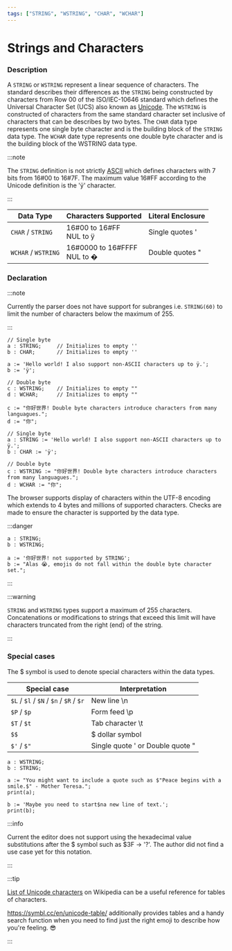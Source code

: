 ```yaml
---
tags: ["STRING", "WSTRING", "CHAR", "WCHAR"]
---
```


# Strings and Characters

### Description

A `STRING` or `WSTRING` represent a linear sequence of characters. The standard describes their differences as the `STRING` being constructed by characters from Row 00 of the ISO/IEC-10646 standard which defines the Universal Character Set (UCS) also known as [Unicode](https://en.wikipedia.org/wiki/Universal_Coded_Character_Set). The `WSTRING` is constructed of characters from the same standard character set inclusive of characters that can be describes by two bytes. The `CHAR` data type represents one single byte character and is the building block of the `STRING` data type. The `WCHAR` date type represents one double byte character and is the building block of the WSTRING data type.

:::note

The `STRING` definition is not strictly [ASCII](https://simple.wikipedia.org/wiki/ASCII) which defines characters with 7 bits from 16#00 to 16#7F. The maximum value 16#FF according to the Unicode definition is the 'ÿ' character.

:::

| Data Type           | Characters Supported              | Literal Enclosure |
| ------------------- | --------------------------------- | ----------------- |
| `CHAR` / `STRING`   | 16#00 to 16#FF <br/> NUL to ÿ     | Single quotes '   |
| `WCHAR` / `WSTRING` | 16#0000 to 16#FFFF <br/> NUL to � | Double quotes "   |

### Declaration

:::note

Currently the parser does not have support for subranges i.e. `STRING(60)` to limit the number of characters below the maximum of 255.

:::

```iecst title="Uninitialized"
// Single byte
a : STRING;     // Initializes to empty ''
b : CHAR;       // Initializes to empty ''

a := 'Hello world! I also support non-ASCII characters up to ÿ.';
b := 'ÿ';

// Double byte
c : WSTRING;    // Initializes to empty ""
d : WCHAR;      // Initializes to empty ""

c := "你好世界! Double byte characters introduce characters from many languagues.";
d := "你";
```

```iecst title="Initialized"
// Single byte
a : STRING := 'Hello world! I also support non-ASCII characters up to ÿ.';
b : CHAR := 'ÿ';

// Double byte
c : WSTRING := "你好世界! Double byte characters introduce characters from many languagues.";
d : WCHAR := "你";
```

The browser supports display of characters within the UTF-8 encoding which extends to 4 bytes and millions of supported characters. Checks are made to ensure the character is supported by the data type.

:::danger

```iecst
a : STRING;
b : WSTRING;

a := '你好世界! not supported by STRING';
b := "Alas 😭, emojis do not fall within the double byte character set.";
```

:::

:::warning

`STRING` and `WSTRING` types support a maximum of 255 characters. Concatenations or modifications to strings that exceed this limit will have characters truncated from the right (end) of the string.

:::

### Special cases

The $ symbol is used to denote special characters within the data types.

| Special case                            | Interpretation                   |
| --------------------------------------- | -------------------------------- |
| `$L` / `$l` / `$N` / `$n` / `$R` / `$r` | New line \n                      |
| `$P` / `$p`                             | Form feed \p                     |
| `$T` / `$t`                             | Tab character \t                 |
| `$$`                                    | $ dollar symbol                  |
| `$'` / `$"`                             | Single quote ' or Double quote " |

```iecst
a : WSTRING;
b : STRING;

a := "You might want to include a quote such as $"Peace begins with a smile.$" - Mother Teresa.";
print(a);

b := 'Maybe you need to start$na new line of text.';
print(b);
```

:::info

Current the editor does not support using the hexadecimal value substitutions after the $ symbol such as $3F → '?'. The author did not find a use case yet for this notation.

:::

:::tip

[List of Unicode characters](https://en.wikipedia.org/wiki/List_of_Unicode_characters) on Wikipedia can be a useful reference for tables of characters.

https://symbl.cc/en/unicode-table/ additionally provides tables and a handy search function when you need to find just the right emoji to describe how you're feeling. 😎

:::
